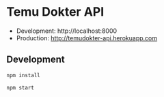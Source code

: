 # Temu Dokter API

* Development: http://localhost:8000
* Production: http://temudokter-api.herokuapp.com

## Development

```sh
npm install
```

```sh
npm start
```
